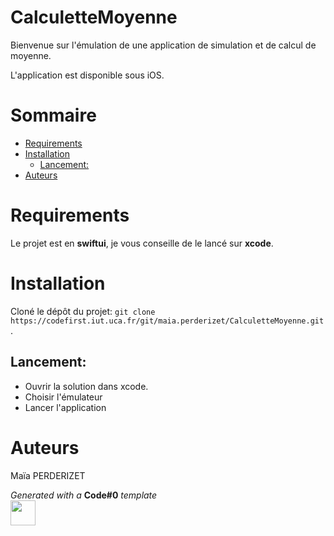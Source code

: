 # CalculetteMoyenne

Bienvenue sur l'émulation de une application de simulation et de calcul de moyenne.

L'application est disponible sous iOS.

# Sommaire

- [Requirements](#requirements)
- [Installation](#installation)
    - [Lancement:](#lancement)
- [Auteurs](#auteurs)

# Requirements

Le projet est en **swiftui**, je vous conseille de le lancé sur **xcode**.

# Installation

Cloné le dépôt du projet: ```git clone https://codefirst.iut.uca.fr/git/maia.perderizet/CalculetteMoyenne.git```.

## Lancement:

- Ouvrir la solution dans xcode.
- Choisir l'émulateur
- Lancer l'application

# Auteurs
Maïa PERDERIZET

_Generated with a_ **Code#0** _template_  
<img src="Documentation/doc_images/CodeFirst.png" height=40/>   
